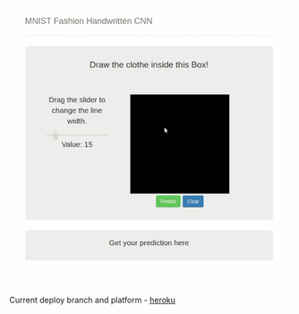 ![alt text](mnist_fashion.gif)

Current deploy branch and platform - [heroku](https://github.com/Gooogr/MNIST_fashion_detector/tree/deploy_heroku)
